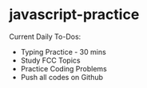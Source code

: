 # javascript-practice

Current Daily To-Dos:
- Typing Practice - 30 mins
- Study FCC Topics
- Practice Coding Problems
- Push all codes on Github
